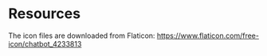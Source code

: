 # Resources

The icon files are downloaded from Flaticon: 
<https://www.flaticon.com/free-icon/chatbot_4233813>

